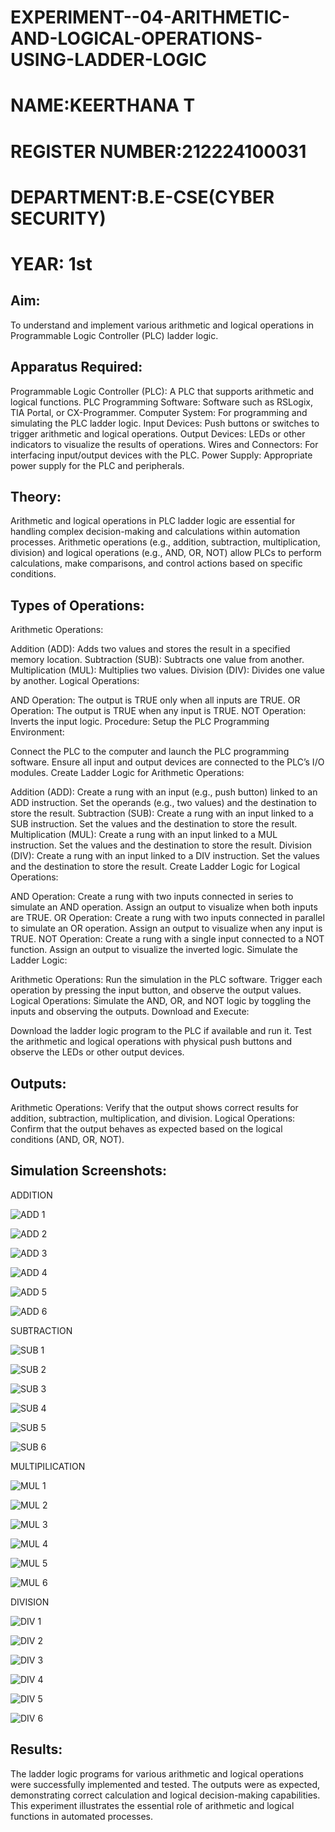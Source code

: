 # EXPERIMENT--04-ARITHMETIC-AND-LOGICAL-OPERATIONS-USING-LADDER-LOGIC
#  NAME:KEERTHANA T
# REGISTER NUMBER:212224100031
# DEPARTMENT:B.E-CSE(CYBER SECURITY)
# YEAR: 1st
## Aim:
To understand and implement various arithmetic and logical operations in Programmable Logic Controller (PLC) ladder logic.

## Apparatus Required:
Programmable Logic Controller (PLC): A PLC that supports arithmetic and logical functions.
PLC Programming Software: Software such as RSLogix, TIA Portal, or CX-Programmer.
Computer System: For programming and simulating the PLC ladder logic.
Input Devices: Push buttons or switches to trigger arithmetic and logical operations.
Output Devices: LEDs or other indicators to visualize the results of operations.
Wires and Connectors: For interfacing input/output devices with the PLC.
Power Supply: Appropriate power supply for the PLC and peripherals.
## Theory:
Arithmetic and logical operations in PLC ladder logic are essential for handling complex decision-making and calculations within automation processes. Arithmetic operations (e.g., addition, subtraction, multiplication, division) and logical operations (e.g., AND, OR, NOT) allow PLCs to perform calculations, make comparisons, and control actions based on specific conditions.

## Types of Operations:
Arithmetic Operations:

Addition (ADD): Adds two values and stores the result in a specified memory location.
Subtraction (SUB): Subtracts one value from another.
Multiplication (MUL): Multiplies two values.
Division (DIV): Divides one value by another.
Logical Operations:

AND Operation: The output is TRUE only when all inputs are TRUE.
OR Operation: The output is TRUE when any input is TRUE.
NOT Operation: Inverts the input logic.
Procedure:
Setup the PLC Programming Environment:

Connect the PLC to the computer and launch the PLC programming software.
Ensure all input and output devices are connected to the PLC’s I/O modules.
Create Ladder Logic for Arithmetic Operations:

Addition (ADD):
Create a rung with an input (e.g., push button) linked to an ADD instruction.
Set the operands (e.g., two values) and the destination to store the result.
Subtraction (SUB):
Create a rung with an input linked to a SUB instruction.
Set the values and the destination to store the result.
Multiplication (MUL):
Create a rung with an input linked to a MUL instruction.
Set the values and the destination to store the result.
Division (DIV):
Create a rung with an input linked to a DIV instruction.
Set the values and the destination to store the result.
Create Ladder Logic for Logical Operations:

AND Operation:
Create a rung with two inputs connected in series to simulate an AND operation.
Assign an output to visualize when both inputs are TRUE.
OR Operation:
Create a rung with two inputs connected in parallel to simulate an OR operation.
Assign an output to visualize when any input is TRUE.
NOT Operation:
Create a rung with a single input connected to a NOT function.
Assign an output to visualize the inverted logic.
Simulate the Ladder Logic:

Arithmetic Operations:
Run the simulation in the PLC software. Trigger each operation by pressing the input button, and observe the output values.
Logical Operations:
Simulate the AND, OR, and NOT logic by toggling the inputs and observing the outputs.
Download and Execute:

Download the ladder logic program to the PLC if available and run it.
Test the arithmetic and logical operations with physical push buttons and observe the LEDs or other output devices.


## Outputs:
Arithmetic Operations: Verify that the output shows correct results for addition, subtraction, multiplication, and division.
Logical Operations: Confirm that the output behaves as expected based on the logical conditions (AND, OR, NOT).
##  Simulation Screenshots:


ADDITION

![ADD 1](https://github.com/user-attachments/assets/8b33ae1d-ab99-40ce-afd8-df45e875563c)


![ADD 2](https://github.com/user-attachments/assets/644c028e-421c-4537-b60c-f127ce9d033c)


![ADD 3](https://github.com/user-attachments/assets/9eec9423-6dcb-45eb-b87e-acc871a55d0f)


![ADD 4](https://github.com/user-attachments/assets/02745b9c-91db-4547-9ded-183e5b67278d)


![ADD 5](https://github.com/user-attachments/assets/f93d0109-fc31-463f-b0b9-9283cb3282e5)


![ADD 6](https://github.com/user-attachments/assets/b44e5661-91e9-4007-9cc2-dde8998ce639)



SUBTRACTION

![SUB 1](https://github.com/user-attachments/assets/57c302d6-91f5-4826-a622-6285916503f3)


![SUB 2](https://github.com/user-attachments/assets/003e275d-bcb8-4fd9-a1f2-c5c05946b74c)


![SUB 3](https://github.com/user-attachments/assets/a1c37856-d240-40df-bb38-748981adce75)


![SUB 4](https://github.com/user-attachments/assets/dd8e94e8-8d97-43bd-be37-176294a6410f)


![SUB 5](https://github.com/user-attachments/assets/90039267-4a96-4966-9813-4618a94f10a9)


![SUB 6](https://github.com/user-attachments/assets/85e97503-6de2-4d51-9bab-d856ae55f227)



MULTIPILICATION

![MUL 1](https://github.com/user-attachments/assets/c02a3b04-b286-409f-b460-8133696a48f9)


![MUL 2](https://github.com/user-attachments/assets/472a598d-2ae4-4968-ab86-4ced61171bdb)


![MUL 3](https://github.com/user-attachments/assets/aa8cd108-37ed-462c-88e3-23a31ae4dc7a)


![MUL 4](https://github.com/user-attachments/assets/1c7a94f7-0af4-4b72-8af0-36188778c49f)


![MUL 5](https://github.com/user-attachments/assets/cd87a984-55a6-4af6-9835-971e628446ae)


![MUL 6](https://github.com/user-attachments/assets/e1479075-ebd5-4448-bf13-ab3f9a71a149)



DIVISION

![DIV 1](https://github.com/user-attachments/assets/40e79b7c-3ea4-4e39-b364-3862ebca97f9)


![DIV 2](https://github.com/user-attachments/assets/74807a96-624d-4950-8832-0b4ab6e6cb33)


![DIV 3](https://github.com/user-attachments/assets/a45e3d1b-f5ae-43d2-9958-a65975b9904d)


![DIV 4](https://github.com/user-attachments/assets/330ea624-f7ea-4aca-9fd9-19d24c6be23d)


![DIV 5](https://github.com/user-attachments/assets/9d63a632-84ad-401d-bca8-6b495196e289)


![DIV 6](https://github.com/user-attachments/assets/0af89661-3777-4bb1-8829-9cfb6746d6da)




## Results:
The ladder logic programs for various arithmetic and logical operations were successfully implemented and tested. The outputs were as expected, demonstrating correct calculation and logical decision-making capabilities. This experiment illustrates the essential role of arithmetic and logical functions in automated processes.
